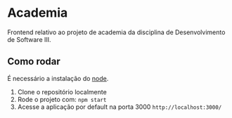 # Academia

Frontend relativo ao projeto de academia da disciplina de Desenvolvimento de Software III.

## Como rodar
É necessário a instalação do [node](https://nodejs.org/en/download/). 

1. Clone o repositório localmente
2. Rode o projeto com: `npm start`
3. Acesse a aplicação por default na porta 3000 `http://localhost:3000/`


